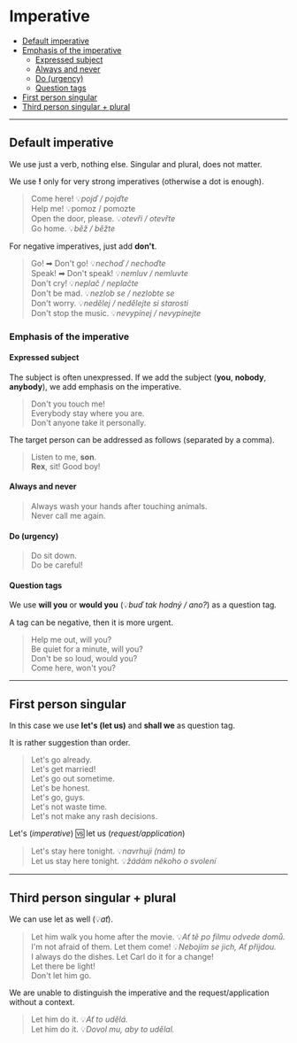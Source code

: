 # Imperative

- [Default imperative](#default-imperative)
- [Emphasis of the imperative](#emphasis-of-the-imperative)
    - [Expressed subject](#expressed-subject)
    - [Always and never](#always-and-never)
    - [Do (urgency)](#do-(urgency))
    - [Question tags](#question-tags)
- [First person singular](#first-person-singular)
- [Third person singular + plural](#third-person-singular-+-plural)

<hr/>

## Default imperative

We use just a verb, nothing else. Singular and plural, does not matter.

We use **!** only for very strong imperatives (otherwise a dot is enough).

> Come here! 💡*pojď / pojďte* <br/>
> Help me! 💡pomoz / pomozte <br/>
> Open the door, please. 💡*otevři / otevřte* <br/>
> Go home. 💡*běž / běžte* <br/>

For negative imperatives, just add **don't**.

> Go! ➡ Don't go! 💡*nechoď / nechoďte* <br/>
> Speak! ➡ Don't speak! 💡*nemluv / nemluvte* <br/>
> Don't cry! 💡*neplač / neplačte* <br/>
> Don't be mad. 💡*nezlob se / nezlobte se* <br/>
> Don't worry. 💡*nedělej / nedělejte si starosti* <br/>
> Don't stop the music. 💡*nevypínej / nevypínejte* <br/>

### Emphasis of the imperative

#### Expressed subject

The subject is often unexpressed. If we add the subject (**you**, **nobody**, **anybody**), we add emphasis on the
imperative.
> Don't you touch me! <br/>
> Everybody stay where you are. <br/>
> Don't anyone take it personally. <br/>

The target person can be addressed as follows (separated by a comma).
> Listen to me, **son**. <br/>
> **Rex**, sit! Good boy! <br/>

#### Always and never

> Always wash your hands after touching animals. <br/>
> Never call me again. <br/>

#### Do (urgency)

> Do sit down. <br/>
> Do be careful! <br/>

#### Question tags

We use **will you** or **would you** (💡*buď tak hodný / ano?*) as a question tag.

A tag can be negative, then it is more urgent.

> Help me out, will you? <br/>
> Be quiet for a minute, will you? <br/>
> Don't be so loud, would you? <br/>
> Come here, won't you? <br/>

<hr/>

## First person singular

In this case we use **let's (let us)** and **shall we** as question tag.

It is rather suggestion than order.

> Let's go already.  
> Let's get married!  
> Let's go out sometime.  
> Let's be honest.  
> Let's go, guys.   
> Let's not waste time.  
> Let's not make any rash decisions.

Let's (*imperative*) 🆚 let us (*request/application*)

> Let's stay here tonight. 💡*navrhuji (nám) to* <br/>
> Let us stay here tonight. 💡*žádám někoho o svolení* <br/>

<hr/>

## Third person singular + plural

We can use let as well (💡*ať*).

> Let him walk you home after the movie. 💡*Ať tě po filmu odvede domů.*<br/>
> I'm not afraid of them. Let them come! 💡*Nebojím se jich, Ať přijdou.*<br/>
> I always do the dishes. Let Carl do it for a change! <br/>
> Let there be light! <br/>
> Don't let him go. <br/>

We are unable to distinguish the imperative and the request/application without a context.
> Let him do it. 💡*Ať to udělá.* <br/>
> Let him do it. 💡*Dovol mu, aby to udělal.* <br/>
